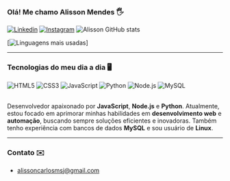 ### Olá! Me chamo Alisson Mendes 🖐️

[![Linkedin](https://img.shields.io/badge/LinkedIn-0077B5?style=for-the-badge&logo=linkedin&logoColor=white)](https://www.linkedin.com/in/alisson-mendes-profile) [![Instagram](https://img.shields.io/badge/Instagram-E4405F?style=for-the-badge&logo=instagram&logoColor=white)](https://www.instagram.com/alisson.mendes.dev/) ![Alisson GitHub stats](https://github-readme-stats.vercel.app/api?username=Alisson-Mendes&show_icons=true&theme=dracula)

[![Linguagens mais usadas](https://github-readme-stats.vercel.app/api/top-langs/?username=Alisson-Mendes&layout=compact&theme=dracula)]

---

### Tecnologias do meu dia a dia 🖥️

<div align="left">
  <img align="center" alt="HTML5" src="https://img.shields.io/badge/HTML5-E34F26?style=for-the-badge&logo=html5&logoColor=white">
  <img align="center" alt="CSS3" src="https://img.shields.io/badge/CSS3-1572B6?style=for-the-badge&logo=css3&logoColor=white">
  <img align="center" alt="JavaScript" src="https://img.shields.io/badge/JavaScript-323330?style=for-the-badge&logo=javascript&logoColor=F7DF1E">
  <img align="center" alt="Python" src="https://img.shields.io/badge/Python-3776AB?style=for-the-badge&logo=python&logoColor=white">
  <img align="center" alt="Node.js" src="https://img.shields.io/badge/Node.js-43853D?style=for-the-badge&logo=node.js&logoColor=white">
  <img align="center" alt="MySQL" src="https://img.shields.io/badge/MySQL-00000F?style=for-the-badge&logo=mysql&logoColor=white">
</div>

<br>

Desenvolvedor apaixonado por **JavaScript**, **Node.js** e **Python**. Atualmente, estou focado em aprimorar minhas habilidades em **desenvolvimento web** e **automação**, buscando sempre soluções eficientes e inovadoras. Também tenho experiência com bancos de dados **MySQL** e sou usuário de **Linux**.

---

### Contato ✉️

- [alissoncarlosmsj@gmail.com](mailto:alissoncarlosmsj@gmail.com)

